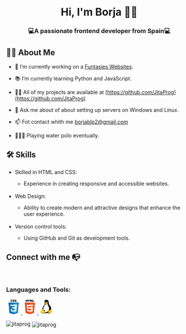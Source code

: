 <h1 align="center">Hi, I'm Borja 🤙🏽</h1>
<h3 align="center">💻A passionate frontend developer from Spain💻</h3>

## 🧔🏽 About Me
- 💼 I’m currently working on a <a href="https://funtasies-website.vercel.app">Funtasies Websites</a>.

- 📚 I’m currently learning Python and JavaScript.

- 👨‍💻 All of my projects are available at [https://github.com/JitaProg](https://github.com/JitaProg)

- 💬 Ask me about of about setting up servers on Windows and Linux.

- 📫 Fot contact whith me borjablp2@gmail.com

- 🤽🏽‍♂️ Playing water polo eventually.

## 🛠 Skills
<ul>
    <li>Skilled in HTML and CSS:</li>
        <ul>
      <li>Experience in creating responsive and accessible websites.</li>
        </ul>
  <br>
    <li>Web Design:</li>
      <ul>
        <li>Ability to create modern and attractive designs that enhance the user experience.</li>
      </ul>
    <br>
    <li>Version control tools:</li>
      <ul>
        <li>Using GitHub and Git as development tools.</li>
      </ul>
</ul>

## Connect with me 📭
<a href="https://www.instagram.com/borjalozano__/"><img src="https://upload.wikimedia.org/wikipedia/commons/thumb/9/95/Instagram_logo_2022.svg/1024px-Instagram_logo_2022.svg.png" alt="" width="30px"></a>&nbsp;&nbsp;&nbsp;&nbsp;&nbsp;&nbsp;&nbsp;&nbsp;<a href="https://www.linkedin.com/in/borja-lozano-porcel-3a860b332/"><img src="https://upload.wikimedia.org/wikipedia/commons/thumb/a/aa/LinkedIn_2021.svg/2560px-LinkedIn_2021.svg.png" alt="" width="100px"></a>&nbsp;&nbsp;&nbsp;&nbsp;&nbsp;&nbsp;&nbsp;&nbsp;<a href="https://vercel.com/jitaprogs-projects"><img src="https://registry.npmmirror.com/@lobehub/icons-static-png/latest/files/dark/vercel-text.png" alt="" width="90px"></a>




<h3 align="left">Languages and Tools:</h3>
<p align="left"> <a href="https://www.w3schools.com/css/" target="_blank" rel="noreferrer"> <img src="https://raw.githubusercontent.com/devicons/devicon/master/icons/css3/css3-original-wordmark.svg" alt="css3" width="40" height="40"/> </a> <a href="https://www.w3.org/html/" target="_blank" rel="noreferrer"> <img src="https://raw.githubusercontent.com/devicons/devicon/master/icons/html5/html5-original-wordmark.svg" alt="html5" width="40" height="40"/> </a> <a href="https://www.linux.org/" target="_blank" rel="noreferrer"> <img src="https://raw.githubusercontent.com/devicons/devicon/master/icons/linux/linux-original.svg" alt="linux" width="40" height="40"/> </a> </p>

<p><img align="left" src="https://github-readme-stats.vercel.app/api/top-langs?username=jitaprog&show_icons=true&locale=en&layout=compact" alt="jitaprog" /></p>

<p>&nbsp;<img align="center" src="https://github-readme-stats.vercel.app/api?username=jitaprog&show_icons=true&locale=en" alt="jitaprog" /></p>
